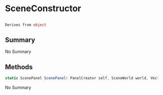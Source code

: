 # SceneConstructor

## 
```c#
Derives from object
```

## Summary

No Summary
## Methods

```c#
static ScenePanel ScenePanel( PanelCreator self, SceneWorld world, Vector3 position, Rotation rotation, float fieldOfView, string classname = null) 
```
No Summary

